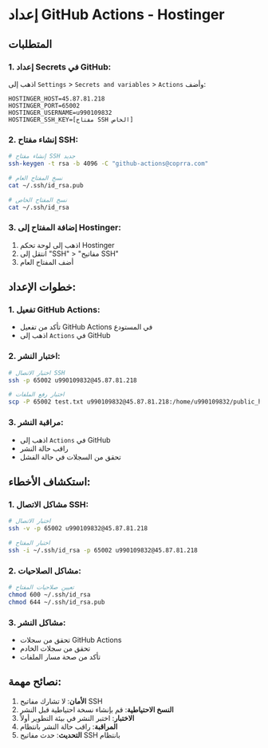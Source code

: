 # إعداد GitHub Actions - Hostinger

## المتطلبات

### 1. إعداد Secrets في GitHub:
اذهب إلى `Settings` > `Secrets and variables` > `Actions` وأضف:

```
HOSTINGER_HOST=45.87.81.218
HOSTINGER_PORT=65002
HOSTINGER_USERNAME=u990109832
HOSTINGER_SSH_KEY=[مفتاح SSH الخاص]
```

### 2. إنشاء مفتاح SSH:
```bash
# إنشاء مفتاح SSH جديد
ssh-keygen -t rsa -b 4096 -C "github-actions@coprra.com"

# نسخ المفتاح العام
cat ~/.ssh/id_rsa.pub

# نسخ المفتاح الخاص
cat ~/.ssh/id_rsa
```

### 3. إضافة المفتاح إلى Hostinger:
1. اذهب إلى لوحة تحكم Hostinger
2. انتقل إلى "SSH" > "مفاتيح SSH"
3. أضف المفتاح العام

## خطوات الإعداد:

### 1. تفعيل GitHub Actions:
- تأكد من تفعيل GitHub Actions في المستودع
- اذهب إلى `Actions` في GitHub

### 2. اختبار النشر:
```bash
# اختبار الاتصال SSH
ssh -p 65002 u990109832@45.87.81.218

# اختبار رفع الملفات
scp -P 65002 test.txt u990109832@45.87.81.218:/home/u990109832/public_html/
```

### 3. مراقبة النشر:
- اذهب إلى `Actions` في GitHub
- راقب حالة النشر
- تحقق من السجلات في حالة الفشل

## استكشاف الأخطاء:

### 1. مشاكل الاتصال SSH:
```bash
# اختبار الاتصال
ssh -v -p 65002 u990109832@45.87.81.218

# اختبار المفتاح
ssh -i ~/.ssh/id_rsa -p 65002 u990109832@45.87.81.218
```

### 2. مشاكل الصلاحيات:
```bash
# تعيين صلاحيات المفتاح
chmod 600 ~/.ssh/id_rsa
chmod 644 ~/.ssh/id_rsa.pub
```

### 3. مشاكل النشر:
- تحقق من سجلات GitHub Actions
- تحقق من سجلات الخادم
- تأكد من صحة مسار الملفات

## نصائح مهمة:

1. **الأمان**: لا تشارك مفاتيح SSH
2. **النسخ الاحتياطية**: قم بإنشاء نسخة احتياطية قبل النشر
3. **الاختبار**: اختبر النشر في بيئة التطوير أولاً
4. **المراقبة**: راقب حالة النشر بانتظام
5. **التحديث**: حدث مفاتيح SSH بانتظام